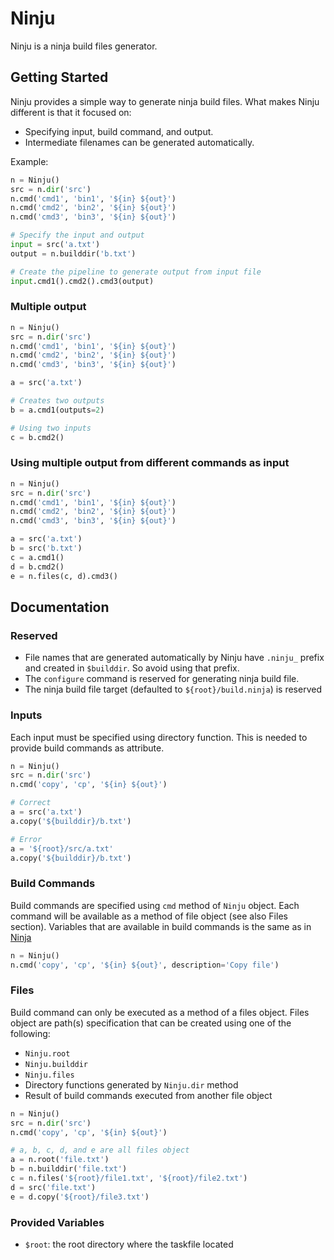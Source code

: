 # Ninju

Ninju is a ninja build files generator.

## Getting Started

Ninju provides a simple way to generate ninja build files.
What makes Ninju different is that it focused on:

- Specifying input, build command, and output.
- Intermediate filenames can be generated automatically.

Example:

```python
n = Ninju()
src = n.dir('src')
n.cmd('cmd1', 'bin1', '${in} ${out}')
n.cmd('cmd2', 'bin2', '${in} ${out}')
n.cmd('cmd3', 'bin3', '${in} ${out}')

# Specify the input and output
input = src('a.txt')
output = n.builddir('b.txt')

# Create the pipeline to generate output from input file
input.cmd1().cmd2().cmd3(output)
```

### Multiple output

```python
n = Ninju()
src = n.dir('src')
n.cmd('cmd1', 'bin1', '${in} ${out}')
n.cmd('cmd2', 'bin2', '${in} ${out}')
n.cmd('cmd3', 'bin3', '${in} ${out}')

a = src('a.txt')

# Creates two outputs
b = a.cmd1(outputs=2)

# Using two inputs
c = b.cmd2()
```

### Using multiple output from different commands as input

```python
n = Ninju()
src = n.dir('src')
n.cmd('cmd1', 'bin1', '${in} ${out}')
n.cmd('cmd2', 'bin2', '${in} ${out}')
n.cmd('cmd3', 'bin3', '${in} ${out}')

a = src('a.txt')
b = src('b.txt')
c = a.cmd1()
d = b.cmd2()
e = n.files(c, d).cmd3()
```

## Documentation

### Reserved

- File names that are generated automatically by Ninju have `.ninju_` prefix and created in `$builddir`. So avoid using that prefix.
- The `configure` command is reserved for generating ninja build file.
- The ninja build file target (defaulted to `${root}/build.ninja`) is reserved

### Inputs

Each input must be specified using directory function.
This is needed to provide build commands as attribute.

```python
n = Ninju()
src = n.dir('src')
n.cmd('copy', 'cp', '${in} ${out}')

# Correct
a = src('a.txt')
a.copy('${builddir}/b.txt')

# Error
a = '${root}/src/a.txt'
a.copy('${builddir}/b.txt')
```

### Build Commands

Build commands are specified using `cmd` method of `Ninju` object.
Each command will be available as a method of file object (see also Files section).
Variables that are available in build commands is the same as in [Ninja](https://ninja-build.org/manual.html#ref_rule)

```python
n = Ninju()
n.cmd('copy', 'cp', '${in} ${out}', description='Copy file')
```

### Files

Build command can only be executed as a method of a files object.
Files object are path(s) specification that can be created using one of the following:

- `Ninju.root`
- `Ninju.builddir`
- `Ninju.files`
- Directory functions generated by `Ninju.dir` method
- Result of build commands executed from another file object

```python
n = Ninju()
src = n.dir('src')
n.cmd('copy', 'cp', '${in} ${out}')

# a, b, c, d, and e are all files object
a = n.root('file.txt')
b = n.builddir('file.txt')
c = n.files('${root}/file1.txt', '${root}/file2.txt')
d = src('file.txt')
e = d.copy('${root}/file3.txt')
```

### Provided Variables

- `$root`: the root directory where the taskfile located
